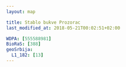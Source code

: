 ```yaml
---
layout: map

title: Stablo bukve Prozorac
last_modified_at: 2018-05-21T00:02:51+02:00

WDPA: [555588981]
BioRaS: [388]
geoSrbija:
  L1_182: [13]
---
```

